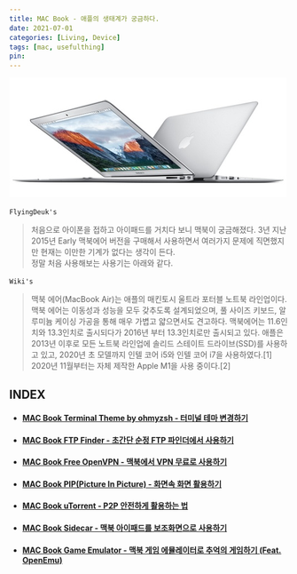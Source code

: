 ```yaml
---
title: MAC Book - 애플의 생태계가 궁금하다.
date: 2021-07-01
categories: [Living, Device]
tags: [mac, usefulthing]
pin:
---
```


![macbook](/img/living/macbook/macbook.jpg)

`FlyingDeuk's`
> 처음으로 아이폰을 접하고 아이패드를 거치다 보니 맥북이 궁금해졌다. 3년 지난 2015년 Early 맥북에어 버전을 구매해서 사용하면서 여러가지 문제에 직면했지만 현재는 이만한 기계가 없다는 생각이 든다. <br>
정말 처음 사용해보는 사용기는 아래와 같다.

`Wiki's`
> 맥북 에어(MacBook Air)는 애플의 매킨토시 울트라 포터블 노트북 라인업이다. 맥북 에어는 이동성과 성능을 모두 갖추도록 설계되었으며, 풀 사이즈 키보드, 알루미늄 케이싱 가공을 통해 매우 가볍고 얇으면서도 견고하다. 맥북에어는 11.6인치와 13.3인치로 출시되다가 2016년 부터 13.3인치로만 출시되고 있다. 애플은 2013년 이후로 모든 노트북 라인업에 솔리드 스테이트 드라이브(SSD)를 사용하고 있고, 2020년 초 모델까지 인텔 코어 i5와 인텔 코어 i7을 사용하였다.[1] 2020년 11월부터는 자체 제작한 Apple M1을 사용 중이다.[2]


## INDEX

- #### [MAC Book Terminal Theme by ohmyzsh - 터미널 테마 변경하기](/posts/Mac-Terminal/)

- #### [MAC Book FTP Finder - 초간단 순정 FTP 파인더에서 사용하기](/posts/Mac-ftp/)

- #### [MAC Book Free OpenVPN - 맥북에서 VPN 무료로 사용하기](/posts/Mac-vpn/)

- #### [MAC Book PIP(Picture In Picture) - 화면속 화면 활용하기](/posts/MacPIP/)

- #### [MAC Book uTorrent - P2P 안전하게 활용하는 법](/posts/MacTorrent/)

- #### [MAC Book Sidecar - 맥북 아이패드를 보조화면으로 사용하기](/posts/MacSidecar/)

- #### [MAC Book Game Emulator - 맥북 게임 에뮬레이터로 추억의 게임하기 (Feat. OpenEmu)](/posts/MacGame/)
